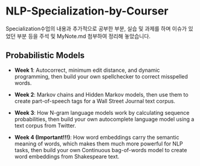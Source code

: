 # NLP-Specialization-by-Courser
Specialization수업의 내용과 추가적으로 공부한 부분, 실습 및 과제를 하며 이슈가 있었던 부분 등을 주석 및 MyNote.md 첨부하여 정리해 놓았습니다. 
## Probabilistic Models
  - **Week 1**:
    Autocorrect, minimum edit distance, and dynamic programming, then build your own spellchecker to correct misspelled words.
  
  - **Week 2**:
    Markov chains and Hidden Markov models, then use them to create part-of-speech tags for a Wall Street Journal text corpus.
  
 - **Week 3**:
   How N-gram language models work by calculating sequence probabilities, then build your own autocomplete language model using a text corpus from Twitter.
  
 - **Week 4 (Important!!!)**:
   How word embeddings carry the semantic meaning of words, which makes them much more powerful for NLP tasks, then build your own Continuous bag-of-words model to create word embeddings from Shakespeare text.


